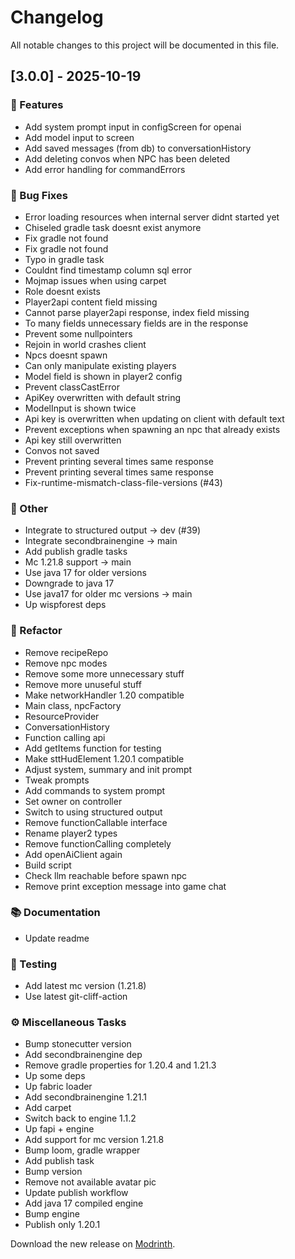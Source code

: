 # Changelog

All notable changes to this project will be documented in this file.

## [3.0.0] - 2025-10-19

### 🚀 Features

- Add system prompt input in configScreen for openai
- Add model input to screen
- Add saved messages (from db) to conversationHistory
- Add deleting convos when NPC has been deleted
- Add error handling for commandErrors

### 🐛 Bug Fixes

- Error loading resources when internal server didnt started yet
- Chiseled gradle task doesnt exist anymore
- Fix gradle not found
- Fix gradle not found
- Typo in gradle task
- Couldnt find timestamp column sql error
- Mojmap issues when using carpet
- Role doesnt exists
- Player2api content field missing
- Cannot parse player2api response, index field missing
- To many fields unnecessary fields are in the response
- Prevent some nullpointers
- Rejoin in world crashes client
- Npcs doesnt spawn
- Can only manipulate existing players
- Model field is shown in player2 config
- Prevent classCastError
- ApiKey overwritten with default string
- ModelInput is shown twice
- Api key is overwritten when updating on client with default text
- Prevent exceptions when spawning an npc that already exists
- Api key still overwritten
- Convos not saved
- Prevent printing several times same response
- Prevent printing several times same response
- Fix-runtime-mismatch-class-file-versions (#43)

### 💼 Other

- Integrate to structured output -> dev (#39)
- Integrate secondbrainengine -> main
- Add publish gradle tasks
- Mc 1.21.8 support -> main
- Use java 17 for older versions
- Downgrade to java 17
- Use java17 for older mc versions -> main
- Up wispforest deps

### 🚜 Refactor

- Remove recipeRepo
- Remove npc modes
- Remove some more unnecessary stuff
- Remove more unuseful stuff
- Make networkHandler 1.20 compatible
- Main class, npcFactory
- ResourceProvider
- ConversationHistory
- Function calling api
- Add getItems function for testing
- Make sttHudElement 1.20.1 compatible
- Adjust system, summary and init prompt
- Tweak prompts
- Add commands to system prompt
- Set owner on controller
- Switch to using structured output
- Remove functionCallable interface
- Rename player2 types
- Remove functionCalling completely
- Add openAiClient again
- Build script
- Check llm reachable before spawn npc
- Remove print exception message into game chat

### 📚 Documentation

- Update readme

### 🧪 Testing

- Add latest mc version (1.21.8)
- Use latest git-cliff-action

### ⚙️ Miscellaneous Tasks

- Bump stonecutter version
- Add secondbrainengine dep
- Remove gradle properties for 1.20.4 and 1.21.3
- Up some deps
- Up fabric loader
- Add secondbrainengine 1.21.1
- Add carpet
- Switch back to engine 1.1.2
- Up fapi + engine
- Add support for mc version 1.21.8
- Bump loom, gradle wrapper
- Add publish task
- Bump version
- Remove not available avatar pic
- Update publish workflow
- Add java 17 compiled engine
- Bump engine
- Publish only 1.20.1

Download the new release on [Modrinth](https://modrinth.com/mod/secondbrain/versions).
